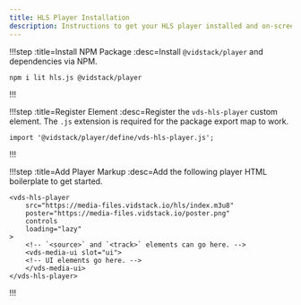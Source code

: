 ```yaml
---
title: HLS Player Installation
description: Instructions to get your HLS player installed and on-screen.
---
```


!!!step :title=Install NPM Package :desc=Install `@vidstack/player` and dependencies via NPM.

```bash:copy
npm i lit hls.js @vidstack/player
```

!!!

!!!step :title=Register Element :desc=Register the `vds-hls-player` custom element. The `.js` extension is required for the package export map to work.

```js:copy
import '@vidstack/player/define/vds-hls-player.js';
```

!!!

!!!step :title=Add Player Markup :desc=Add the following player HTML boilerplate to get started.

```html:copy
<vds-hls-player
	src="https://media-files.vidstack.io/hls/index.m3u8"
	poster="https://media-files.vidstack.io/poster.png"
	controls
	loading="lazy"
>
	<!-- `<source>` and `<track>` elements can go here. -->
	<vds-media-ui slot="ui">
  	<!-- UI elements go here. -->
	</vds-media-ui>
</vds-hls-player>
```

!!!
